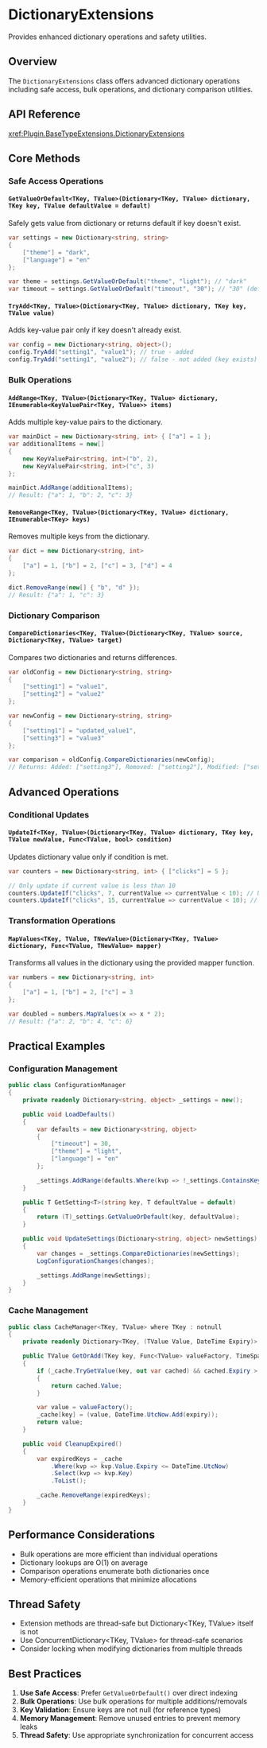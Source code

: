 # DictionaryExtensions

Provides enhanced dictionary operations and safety utilities.

## Overview

The `DictionaryExtensions` class offers advanced dictionary operations including safe access, bulk operations, and dictionary comparison utilities.

## API Reference

<xref:Plugin.BaseTypeExtensions.DictionaryExtensions>

## Core Methods

### Safe Access Operations

#### `GetValueOrDefault<TKey, TValue>(Dictionary<TKey, TValue> dictionary, TKey key, TValue defaultValue = default)`
Safely gets value from dictionary or returns default if key doesn't exist.

```csharp
var settings = new Dictionary<string, string>
{
    ["theme"] = "dark",
    ["language"] = "en"
};

var theme = settings.GetValueOrDefault("theme", "light"); // "dark"
var timeout = settings.GetValueOrDefault("timeout", "30"); // "30" (default)
```

#### `TryAdd<TKey, TValue>(Dictionary<TKey, TValue> dictionary, TKey key, TValue value)`
Adds key-value pair only if key doesn't already exist.

```csharp
var config = new Dictionary<string, object>();
config.TryAdd("setting1", "value1"); // true - added
config.TryAdd("setting1", "value2"); // false - not added (key exists)
```

### Bulk Operations

#### `AddRange<TKey, TValue>(Dictionary<TKey, TValue> dictionary, IEnumerable<KeyValuePair<TKey, TValue>> items)`
Adds multiple key-value pairs to the dictionary.

```csharp
var mainDict = new Dictionary<string, int> { ["a"] = 1 };
var additionalItems = new[]
{
    new KeyValuePair<string, int>("b", 2),
    new KeyValuePair<string, int>("c", 3)
};

mainDict.AddRange(additionalItems);
// Result: {"a": 1, "b": 2, "c": 3}
```

#### `RemoveRange<TKey, TValue>(Dictionary<TKey, TValue> dictionary, IEnumerable<TKey> keys)`
Removes multiple keys from the dictionary.

```csharp
var dict = new Dictionary<string, int>
{
    ["a"] = 1, ["b"] = 2, ["c"] = 3, ["d"] = 4
};

dict.RemoveRange(new[] { "b", "d" });
// Result: {"a": 1, "c": 3}
```

### Dictionary Comparison

#### `CompareDictionaries<TKey, TValue>(Dictionary<TKey, TValue> source, Dictionary<TKey, TValue> target)`
Compares two dictionaries and returns differences.

```csharp
var oldConfig = new Dictionary<string, string>
{
    ["setting1"] = "value1",
    ["setting2"] = "value2"
};

var newConfig = new Dictionary<string, string>
{
    ["setting1"] = "updated_value1",
    ["setting3"] = "value3"
};

var comparison = oldConfig.CompareDictionaries(newConfig);
// Returns: Added: ["setting3"], Removed: ["setting2"], Modified: ["setting1"]
```

## Advanced Operations

### Conditional Updates

#### `UpdateIf<TKey, TValue>(Dictionary<TKey, TValue> dictionary, TKey key, TValue newValue, Func<TValue, bool> condition)`
Updates dictionary value only if condition is met.

```csharp
var counters = new Dictionary<string, int> { ["clicks"] = 5 };

// Only update if current value is less than 10
counters.UpdateIf("clicks", 7, currentValue => currentValue < 10); // Updated
counters.UpdateIf("clicks", 15, currentValue => currentValue < 10); // Not updated
```

### Transformation Operations

#### `MapValues<TKey, TValue, TNewValue>(Dictionary<TKey, TValue> dictionary, Func<TValue, TNewValue> mapper)`
Transforms all values in the dictionary using the provided mapper function.

```csharp
var numbers = new Dictionary<string, int>
{
    ["a"] = 1, ["b"] = 2, ["c"] = 3
};

var doubled = numbers.MapValues(x => x * 2);
// Result: {"a": 2, "b": 4, "c": 6}
```

## Practical Examples

### Configuration Management

```csharp
public class ConfigurationManager
{
    private readonly Dictionary<string, object> _settings = new();

    public void LoadDefaults()
    {
        var defaults = new Dictionary<string, object>
        {
            ["timeout"] = 30,
            ["theme"] = "light",
            ["language"] = "en"
        };

        _settings.AddRange(defaults.Where(kvp => !_settings.ContainsKey(kvp.Key)));
    }

    public T GetSetting<T>(string key, T defaultValue = default)
    {
        return (T)_settings.GetValueOrDefault(key, defaultValue);
    }

    public void UpdateSettings(Dictionary<string, object> newSettings)
    {
        var changes = _settings.CompareDictionaries(newSettings);
        LogConfigurationChanges(changes);

        _settings.AddRange(newSettings);
    }
}
```

### Cache Management

```csharp
public class CacheManager<TKey, TValue> where TKey : notnull
{
    private readonly Dictionary<TKey, (TValue Value, DateTime Expiry)> _cache = new();

    public TValue GetOrAdd(TKey key, Func<TValue> valueFactory, TimeSpan expiry)
    {
        if (_cache.TryGetValue(key, out var cached) && cached.Expiry > DateTime.UtcNow)
        {
            return cached.Value;
        }

        var value = valueFactory();
        _cache[key] = (value, DateTime.UtcNow.Add(expiry));
        return value;
    }

    public void CleanupExpired()
    {
        var expiredKeys = _cache
            .Where(kvp => kvp.Value.Expiry <= DateTime.UtcNow)
            .Select(kvp => kvp.Key)
            .ToList();

        _cache.RemoveRange(expiredKeys);
    }
}
```

## Performance Considerations

- Bulk operations are more efficient than individual operations
- Dictionary lookups are O(1) on average
- Comparison operations enumerate both dictionaries once
- Memory-efficient operations that minimize allocations

## Thread Safety

- Extension methods are thread-safe but Dictionary<TKey, TValue> itself is not
- Use ConcurrentDictionary<TKey, TValue> for thread-safe scenarios
- Consider locking when modifying dictionaries from multiple threads

## Best Practices

1. **Use Safe Access**: Prefer `GetValueOrDefault()` over direct indexing
2. **Bulk Operations**: Use bulk operations for multiple additions/removals
3. **Key Validation**: Ensure keys are not null (for reference types)
4. **Memory Management**: Remove unused entries to prevent memory leaks
5. **Thread Safety**: Use appropriate synchronization for concurrent access
